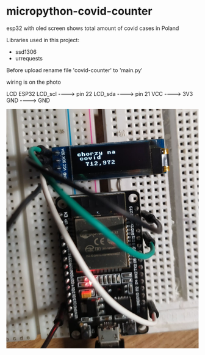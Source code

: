 # micropython-covid-counter
esp32 with oled screen shows total amount of covid cases in Poland 


Libraries used in this project:
- ssd1306
- urrequests


Before upload rename file 'covid-counter' to 'main.py'

wiring is on the photo


LCD            ESP32
LCD_scl ----> pin 22
LCD_sda ----> pin 21
VCC     ----> 3V3
GND     ----> GND

![](photo_esp32.PNG)
